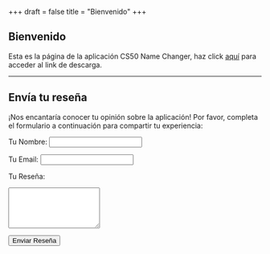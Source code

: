 +++
draft = false
title = "Bienvenido"
+++

## Bienvenido

Esta es la página de la aplicación CS50 Name Changer, haz click [aquí](./downloads) para acceder al link de descarga. 

---

## Envía tu reseña
¡Nos encantaría conocer tu opinión sobre la aplicación! Por favor, completa el formulario a continuación para compartir tu experiencia:
<form id="review-form" onsubmit="sendEmail(event)">
  <p id="result" hidden></p>
  <label for="name">Tu Nombre:</label>
  <input type="text" id="name" name="name" required class="form-control">
  
  <label for="email">Tu Email:</label>
  <input type="email" id="email" name="email" required class="form-control">

  <label for="review">Tu Reseña:</label>
  <textarea id="review" name="review" rows="5" required class="text-area"></textarea>
  
  <!-- reCAPTCHA -->
  <div class="g-recaptcha" data-sitekey="6LcppJQqAAAAABQiUBLKHiszdQD_ajG2qVt5T3F7"></div>

  <button type="submit" class="btn btn-primary" id="submit-button">Enviar Reseña</button>
</form>

<script>
  function sendEmail(e) {
    e.preventDefault(); 
    
    const result = document.getElementById("result");

    const recaptchaResponse = grecaptcha.getResponse();

    const submitButton = document.getElementById("submit-button");

    submitButton.disabled = true;

    if (!recaptchaResponse) {
      result.innerText = "Por favor, completa el CAPTCHA antes de enviar el formulario.";
      result.style.color = "#CC0000";
      result.hidden = false;
      submitButton.disabled = false;
      result.scrollIntoView({ behavior: 'smooth', block: 'start' });
      return;
    }

    const form = document.getElementById('review-form');

    const formData = {
      name: form.name.value,
      email: form.email.value,
      review: form.review.value,
      recaptcha: recaptchaResponse, 
    };

    emailjs
      .send('service_npss3g4', 'template_ivd82zo', formData)
      .then(() => {
        result.innerText = "Review enviada exitosamente";
        result.style.color = "#4BB543";
        result.hidden = false;
        result.scrollIntoView({ behavior: 'smooth', block: 'start' });
        grecaptcha.reset(); 
        submitButton.disabled = false;
        form.reset(); 
      })
      .catch((error) => {
        result.innerText = `Error: ${error.toString()}`
        result.style.color = "#CC0000";
        result.hidden = false;
        result.scrollIntoView({ behavior: 'smooth', block: 'start' });
        submitButton.disabled = false;
      });
  }
</script>
